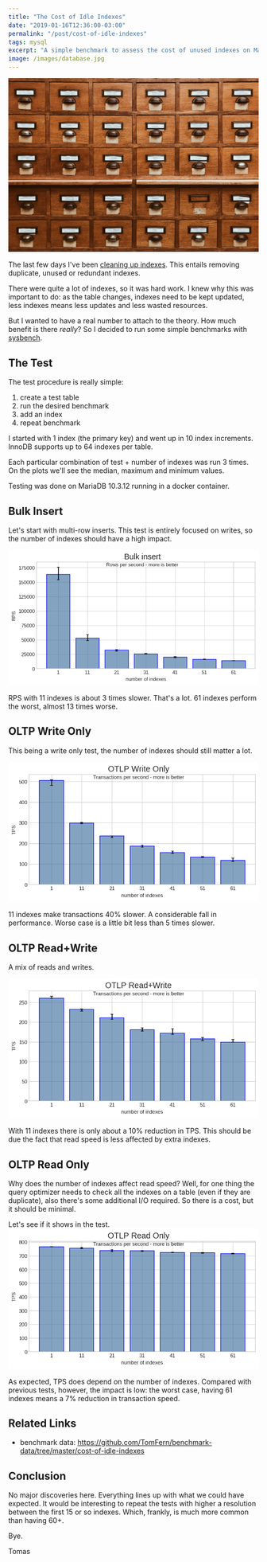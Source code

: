 ```yaml
---
title: "The Cost of Idle Indexes"
date: "2019-01-16T12:36:00-03:00"
permalink: "/post/cost-of-idle-indexes"
tags: mysql
excerpt: "A simple benchmark to assess the cost of unused indexes on MariaDB."
image: /images/database.jpg
---
```

![](/images/database.jpg)

The last few days I've been [cleaning up indexes](./unused-index-cleanup). This entails removing duplicate, unused or redundant indexes.

There were quite a lot of indexes, so it was hard work. I knew why this was important to do:
as the table changes, indexes need to be kept updated,
less indexes means less updates and less wasted resources.

But I wanted to have a real number to attach to the theory. How much benefit is there _really_? So I decided to run some simple benchmarks
 with [sysbench](./sysbench-guide-2).


## The Test 

The test procedure is really simple:

1.  create a test table
2.  run the desired benchmark
3.  add an index
4.  repeat benchmark

I started with 1 index (the primary key) and went up in 10 index increments. InnoDB supports up to 64 indexes per table.

Each particular combination of test + number of indexes was run 3 times. On the plots
we'll see the median, maximum and minimum values.

Testing was done on MariaDB 10.3.12 running in a docker container.


## Bulk Insert

Let's start with multi-row inserts.
This test is entirely focused on writes, so the number of indexes should have a high impact.

![Bulk insert. 1 thread](/images/plots/cost-of-indexes/bulk_insert.png)

RPS with 11 indexes is about 3 times slower. That's a lot. 61 indexes perform the worst, almost 13 times worse.


## OLTP Write Only

This being a write only test, the number of indexes should still matter a lot.

![OLTP Write Only. 1 thread](/images/plots/cost-of-indexes/oltp_wo.png)

11 indexes make transactions 40% slower. A considerable fall in performance. Worse case is a little bit less than 5 times slower.


## OLTP Read+Write

A mix of reads and writes.

![OTLP Read+Write. 1 thread](/images/plots/cost-of-indexes/oltp_rw.png)

With 11 indexes there is only about a 10% reduction in TPS. This should be due the fact that read speed is less affected
by extra indexes.


## OLTP Read Only

Why does the number of indexes affect read speed?
Well, for one thing the query optimizer needs to check all the indexes on a table (even if they are duplicate),
also there's some additional I/O required. So there is a cost, but it should be minimal.

Let's see if it shows in the test.
![OTLP Read Only. 1 thread](/images/plots/cost-of-indexes/oltp_ro.png)

As expected, TPS does depend on the number of indexes. Compared with previous tests, however, the impact is low:
the worst case, having 61 indexes means a 7% reduction in transaction speed.


## Related Links

-   benchmark data: <https://github.com/TomFern/benchmark-data/tree/master/cost-of-idle-indexes>

## Conclusion 

No major discoveries here. Everything lines up with what we could have expected. It would be interesting
to repeat the tests with higher a resolution between the first 15 or so indexes. Which, frankly,
is much more common than having 60+.

Bye.

Tomas
